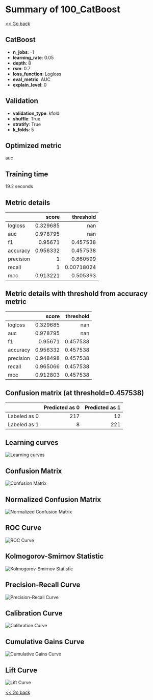 # Summary of 100_CatBoost

[<< Go back](../README.md)


## CatBoost
- **n_jobs**: -1
- **learning_rate**: 0.05
- **depth**: 8
- **rsm**: 0.7
- **loss_function**: Logloss
- **eval_metric**: AUC
- **explain_level**: 0

## Validation
 - **validation_type**: kfold
 - **shuffle**: True
 - **stratify**: True
 - **k_folds**: 5

## Optimized metric
auc

## Training time

19.2 seconds

## Metric details
|           |    score |    threshold |
|:----------|---------:|-------------:|
| logloss   | 0.329685 | nan          |
| auc       | 0.978795 | nan          |
| f1        | 0.95671  |   0.457538   |
| accuracy  | 0.956332 |   0.457538   |
| precision | 1        |   0.860599   |
| recall    | 1        |   0.00718024 |
| mcc       | 0.913221 |   0.505393   |


## Metric details with threshold from accuracy metric
|           |    score |   threshold |
|:----------|---------:|------------:|
| logloss   | 0.329685 |  nan        |
| auc       | 0.978795 |  nan        |
| f1        | 0.95671  |    0.457538 |
| accuracy  | 0.956332 |    0.457538 |
| precision | 0.948498 |    0.457538 |
| recall    | 0.965066 |    0.457538 |
| mcc       | 0.912803 |    0.457538 |


## Confusion matrix (at threshold=0.457538)
|              |   Predicted as 0 |   Predicted as 1 |
|:-------------|-----------------:|-----------------:|
| Labeled as 0 |              217 |               12 |
| Labeled as 1 |                8 |              221 |

## Learning curves
![Learning curves](learning_curves.png)
## Confusion Matrix

![Confusion Matrix](confusion_matrix.png)


## Normalized Confusion Matrix

![Normalized Confusion Matrix](confusion_matrix_normalized.png)


## ROC Curve

![ROC Curve](roc_curve.png)


## Kolmogorov-Smirnov Statistic

![Kolmogorov-Smirnov Statistic](ks_statistic.png)


## Precision-Recall Curve

![Precision-Recall Curve](precision_recall_curve.png)


## Calibration Curve

![Calibration Curve](calibration_curve_curve.png)


## Cumulative Gains Curve

![Cumulative Gains Curve](cumulative_gains_curve.png)


## Lift Curve

![Lift Curve](lift_curve.png)



[<< Go back](../README.md)
